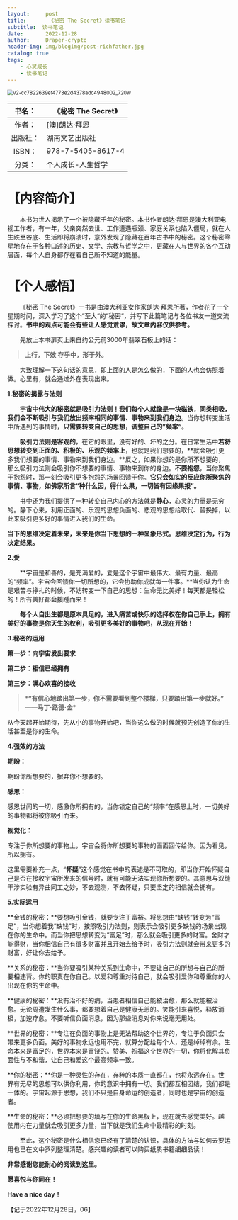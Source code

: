 ```yaml
---
layout:     post
title:       《秘密 The Secret》读书笔记
subtitle:  读书笔记
date:       2022-12-28
author:     Draper-crypto
header-img: img/blogimg/post-richfather.jpg
catalog: true
tags:
    - 心灵成长
    - 读书笔记
---
```


<img src="https://typora-img-1301299232.cos.ap-shanghai.myqcloud.com/img/v2-cc7822639ef4773e2d4378adc4948002_720w.png" alt="v2-cc7822639ef4773e2d4378adc4948002_720w" style="zoom: 80%;" />

|  书名：  | 《秘密 The Secret》 |
| :------: | ------------------- |
|  作者：  | [澳]朗达·拜恩       |
| 出版社： | 湖南文艺出版社      |
|  ISBN：  | 978-7-5405-8617-4   |
|  分类：  | 个人成长-人生哲学   |

# 【内容简介】

&emsp;&emsp;本书为世人揭示了一个被隐藏千年的秘密。本书作者朗达·拜恩是澳大利亚电视工作者，有一年，父亲突然去世、工作遭遇瓶颈、家庭关系也陷入僵局，就在人生跌至谷底、生活即将崩溃时，意外发现了隐藏在百年古书中的秘密。这个秘密零星地存在于各种口述的历史、文学、宗教与哲学之中，更藏在人与世界的各个互动层面，每个人自身都存在着自己所不知道的能量。



# 【个人感悟】

&emsp;&emsp;《秘密 The Secret》一书是由澳大利亚女作家朗达·拜恩所著，作者花了一个星期时间，深入学习了这个“至大“的“秘密“，并写下此篇笔记与各位书友一道交流探讨。**书中的观点可能会有些让人感觉荒谬，故文章内容仅供参考。**



&emsp;&emsp;先放上本书扉页上来自约公元前3000年翡翠石板上的话：



> **上行，下效**
> **存乎中，形于外。**



&emsp;&emsp;大致理解一下这句话的意思，即上面的人是怎么做的，下面的人也会仿照着做。心里有，就会通过外在表现出来。

 

**1.秘密的揭露与法则**

&emsp;&emsp;**宇宙中伟大的秘密就是吸引力法则！**我们每个人就像是一块磁铁，**同类相吸**，我们会**不断吸引与我们放出频率相同的事情、事物来到我们身边**。当你想转变生活中所遇到的事情时，**只需要转变自己的思想，调整自己的”频率“**。

**&emsp;&emsp;吸引力法则是客观的**，在它的眼里，没有好的、坏的之分。在日常生活中**若将思想转变到正面的、积极的、乐观的频率上**，也就是我们想要的，**就会吸引更多我们想要的事情、事物来到我们身边。**反之，如果你想的是你所不想要的，那么吸引力法则会吸引你不想要的事情、事物来到你的身边。**不要抱怨**，当你聚焦于抱怨时，那一刻会吸引更多抱怨的场景回馈于你。**它只会如实的反应你所聚焦的事情、事物，如佛家所言“种什么因，得什么果，一切皆有因缘果报”。**

&emsp;&emsp;书中还为我们提供了一种转变自己内心的方法就是**静心**，心灵的力量是无穷的。静下心来，利用正面的、乐观的思想负面的、悲观的思想给取代、替换掉，以此来吸引更多好的事情进入我们的生命。

**当下的思维决定着未来，未来是你当下思想的一种显象形式。思维决定行为，行为决定结果。**



 **2.爱**

&emsp;&emsp;**宇宙是和善的，是充满爱的，爱是这个宇宙中最伟大、最有力量、最高的“频率”。宇宙会回馈你一切所想的，它会协助你成就每一件事。**当你认为生命是艰苦与挣扎的时候，不妨转变一下自己的思想：生命无比美好！每天都是轻松的！所有美好都会接踵而来！

**&emsp;&emsp;每个人自出生都是原本具足的，进入痛苦或快乐的选择权在你自己手上，拥有美好的事物是你天生的权利，吸引更多美好的事物吧，从现在开始！**



**3.秘密的运用**

**第一步：向宇宙发出要求**

**第二步：相信已经拥有**

**第三步：满心欢喜的接收**



> ***“有信心地踏出第一步，你不需要看到整个楼梯，只要踏出第一步就好。” ——马丁·路德·金\***



从今天起开始期待，先从小的事物开始吧，当你这么做的时候就预先创造了你的生活甚至是你的生命。



 **4.强效的方法**

**期盼：**

期盼你所想要的，摒弃你不想要的。

**感恩：**

感恩世间的一切，感激你所拥有的，当你锁定自己的“频率”在感恩上时，一切美好的事物都将被你吸引而来。

**视觉化：**

专注于你所想要的事物上，宇宙会将你所想要的事物的画面回传给你。因为看见，所以拥有。

这里需要补充一点，“**怀疑**”这个感觉在书中的表述是不可取的，即当你开始怀疑自己是否在接收宇宙所发来的信号时，就有可能无法实现你所想要的。其意思与双缝干涉实验有异曲同工之妙，不去观测，不去怀疑，只要坚定的相信就会拥有。



**5.实际运用**

**金钱的秘密：**要想吸引金钱，就要专注于富裕。将思想由“缺钱”转变为“富足”，当你想着我“缺钱”时，按照吸引力法则，则表示会吸引更多缺钱的场景出现在你的生命中。而当你把思想转变为“富足”时，那么就会吸引更多的财富。舍财才能得财，当你相信自己有很多财富并且开始去给予时，吸引力法则就会带来更多的财富，好让你去给予。

**关系的秘密：**当你要吸引某种关系到生命中，不要让自己的所想与自己的所要相违背。你的职责在你自己。以爱和尊重对待自己，就会吸引爱你和尊重你的人出现在你的生命中。

**健康的秘密：**没有治不好的病，当患者相信自己能被治愈，那么就能被治愈。无论周遭发生什么事，都要想着自己是健康无恙的。笑能引来喜悦，释放消极，加速疗愈。不要听信负面消息，因为那些消息对你来说毫无用处。

**世界的秘密：**专注在负面的事物上是无法帮助这个世界的，专注于负面只会带来更多负面。美好的事物永远也用不完，就算分配给每个人，还是绰绰有余。生命本来是富足的，世界本来是富饶的。赞美、祝福这个世界的一切，你将化解其负面性与不和谐，让自己和爱这个最高频率一致。

**你的秘密：**你是一种灵性的存在，存粹的本质一直都在，也将永远存在。世界有无尽的思想可以供你利用，你的意识中拥有一切。我们都互相团结，我们都是一体的。宇宙起源于思想，我们不只是自身命运的创造者，同时也是宇宙的创造者。

**生命的秘密：**必须把想要的填写在你的生命黑板上，现在就去感觉美好。越使用内在力量就会吸引更多力量，当下就是我们生命中最精彩的时刻。



&emsp;&emsp;至此，这个秘密是什么相信您已经有了清楚的认识，具体的方法与如何去要运用也已在文中罗列整理清楚。感兴趣的读者可以购买纸质书籍细细品读！



**非常感谢您能耐心的阅读到这里。**



**愿喜悦与你同在！**



**Have a nice day！**



【记于2022年12月28日，06】